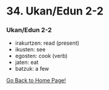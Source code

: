 # 34. Ukan/Edun 2-2

### Ukan/Edun 2-2

*   irakurtzen: read (present)
*   ikusten: see
*   egosten: cook (verb)
*   jaten: eat
*   batzuk: a few

[ Go Back to Home Page!](..)